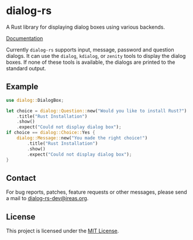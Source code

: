 # dialog-rs

A Rust library for displaying dialog boxes using various backends.

[Documentation][]

Currently `dialog-rs` supports input, message, password and question dialogs.
It can use the `dialog`, `kdialog`, or `zenity` tools to display the dialog
boxes.  If none of these tools is available, the dialogs are printed to the
standard output.

## Example

```rust
use dialog::DialogBox;

let choice = dialog::Question::new("Would you like to install Rust?")
    .title("Rust Installation")
    .show()
    .expect("Could not display dialog box");
if choice == dialog::Choice::Yes {
    dialog::Message::new("You made the right choice!")
        .title("Rust Installation")
        .show()
        .expect("Could not display dialog box");
}
```

## Contact

For bug reports, patches, feature requests or other messages, please send a
mail to [dialog-rs-dev@ireas.org][].

## License

This project is licensed under the [MIT License][].

[Documentation]: https://docs.rs/dialog
[dialog-rs-dev@ireas.org]: mailto:dialog-rs-dev@ireas.org
[MIT license]: https://opensource.org/licenses/MIT

